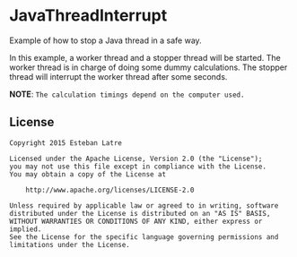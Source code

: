 # JavaThreadInterrupt
Example of how to stop a Java thread in a safe way.

In this example, a worker thread and a stopper thread will be started. The worker thread is in charge of doing some dummy calculations. The stopper thread will interrupt the worker thread after some seconds.

**NOTE**: `The calculation timings depend on the computer used.`

## License
    Copyright 2015 Esteban Latre
    
    Licensed under the Apache License, Version 2.0 (the "License");
    you may not use this file except in compliance with the License.
    You may obtain a copy of the License at
    
        http://www.apache.org/licenses/LICENSE-2.0
    
    Unless required by applicable law or agreed to in writing, software
    distributed under the License is distributed on an "AS IS" BASIS,
    WITHOUT WARRANTIES OR CONDITIONS OF ANY KIND, either express or implied.
    See the License for the specific language governing permissions and
    limitations under the License.